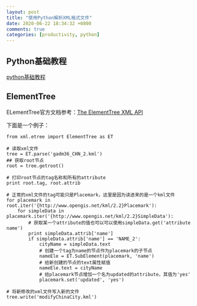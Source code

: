 ```yaml
---
layout: post
title: "使用Python解析XML格式文件"
date: 2020-06-22 18:34:32 +0800
comments: true
categories: [productivity, python]
---
```


<!-- more -->

## Python基础教程

[python基础教程](https://www.runoob.com/python/python-tutorial.html)

## ElementTree

ELementTree官方文档参考：[The ElementTree XML API](https://docs.python.org/2/library/xml.etree.elementtree.html#xml.etree.ElementTree.Element)

下面是一个例子：

```
from xml.etree import ElementTree as ET

# 读取xml文件
tree = ET.parse('gadm36_CHN_2.kml')
## 获取root节点
root = tree.getroot()

# 打印root节点的tag名称和所有的attribute
print root.tag, root.attrib

# 正常的xml文件的tag可能只是Placemark，这里是因为读进来的是一个kml文件
for placemark in root.iter('{http://www.opengis.net/kml/2.2}Placemark'):
    for simpleData in placemark.iter('{http://www.opengis.net/kml/2.2}SimpleData'):
        # 获取某一个attribute的值也可以可以使用simpleData.get('attribute name')
        print simpleData.attrib['name']
        if simpleData.attrib['name'] == 'NAME_2':
            cityName = simpleData.text
            # 创建一个tag为name的节点作为placemark的子节点
            nameEle = ET.SubElement(placemark, 'name')
            # 给新创建的节点的text属性赋值
            nameEle.text = cityName
            # 给placemark节点增加一个名为updated的attribute，其值为'yes'
            placemark.set('updated', 'yes')

# 将新修改的xml文件写入新的文件
tree.write('modifyChinaCity.kml')
```